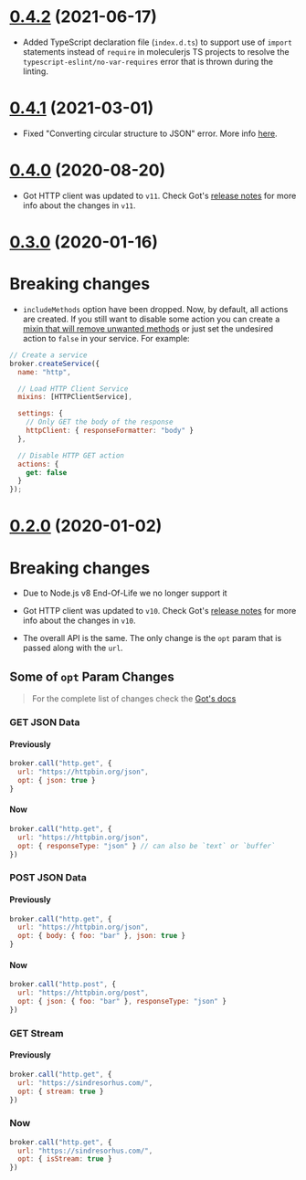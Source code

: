 <a name="0.4.2"></a>
# [0.4.2](https://github.com/moleculerjs/moleculer/compare/v0.4.1...v0.4.2) (2021-06-17)

- Added TypeScript declaration file (`index.d.ts`) to support use of `import` statements instead of `require` in moleculerjs TS projects to resolve the `typescript-eslint/no-var-requires` error that is thrown during the linting.

<a name="0.4.1"></a>
# [0.4.1](https://github.com/moleculerjs/moleculer/compare/v0.4.0...v0.4.1) (2021-03-01)

- Fixed "Converting circular structure to JSON" error. More info [here](https://github.com/moleculerjs/moleculer-http-client/issues/5).

<a name="0.4.0"></a>
# [0.4.0](https://github.com/moleculerjs/moleculer/compare/v0.3.0...v0.4.0) (2020-08-20)

- Got HTTP client was updated to `v11`. Check Got's [release notes](https://github.com/sindresorhus/got/releases/tag/v11.0.0) for more info about the changes in `v11`.

<a name="0.3.0"></a>
# [0.3.0](https://github.com/moleculerjs/moleculer/compare/v0.2.1...v0.3.0) (2020-01-16)

# Breaking changes
- `includeMethods` option have been dropped. Now, by default, all actions are created. If you still want to disable some action you can create a [mixin that will remove unwanted methods](examples/select-http-methods/method-selector.mixin.js) or just set the undesired action to `false` in your service. For example:
```js
// Create a service
broker.createService({
  name: "http",

  // Load HTTP Client Service
  mixins: [HTTPClientService],

  settings: {
    // Only GET the body of the response
    httpClient: { responseFormatter: "body" }
  },

  // Disable HTTP GET action
  actions: {
    get: false
  }
});
```

<a name="0.2.0"></a>
# [0.2.0](https://github.com/moleculerjs/moleculer/compare/v0.1.10...v0.2.0) (2020-01-02)

# Breaking changes
- Due to Node.js v8 End-Of-Life we no longer support it

- Got HTTP client was updated to `v10`. Check Got's [release notes](https://github.com/sindresorhus/got/releases/tag/v10.0.0) for more info about the changes in `v10`.

- The overall API is the same. The only change is the `opt` param that is passed along with the `url`.
    
## Some of `opt` Param Changes
> For the complete list of changes check the [Got's docs](https://github.com/sindresorhus/got)
### GET JSON Data
#### Previously
```js
broker.call("http.get", {
  url: "https://httpbin.org/json",
  opt: { json: true }
}
```
#### Now
```js
broker.call("http.get", {
  url: "https://httpbin.org/json",
  opt: { responseType: "json" } // can also be `text` or `buffer`
})
```
### POST JSON Data
#### Previously
```js
broker.call("http.get", {
  url: "https://httpbin.org/json",
  opt: { body: { foo: "bar" }, json: true }
}
```
#### Now
```js
broker.call("http.post", {
  url: "https://httpbin.org/post",
  opt: { json: { foo: "bar" }, responseType: "json" }
})
```

### GET Stream
#### Previously
```js
broker.call("http.get", {
  url: "https://sindresorhus.com/",
  opt: { stream: true }
})
```
### Now
```js
broker.call("http.get", {
  url: "https://sindresorhus.com/",
  opt: { isStream: true }
})
```
